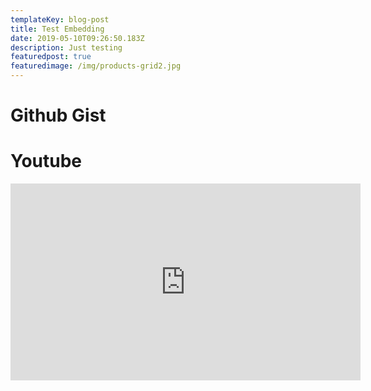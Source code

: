 ```yaml
---
templateKey: blog-post
title: Test Embedding
date: 2019-05-10T09:26:50.183Z
description: Just testing
featuredpost: true
featuredimage: /img/products-grid2.jpg
---
```

# Github Gist

<script src="https://gist.github.com/patipol/4e66a0332d51bfb4db3f4e823807ab91.js"></script>

# Youtube

<iframe width="560" height="315" src="https://www.youtube.com/embed/SQJ5gvU5WDg" frameborder="0" allow="accelerometer; autoplay; encrypted-media; gyroscope; picture-in-picture" allowfullscreen></iframe>
